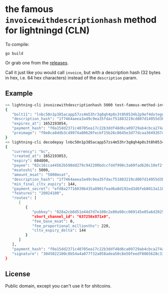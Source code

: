 # the famous `invoicewithdescriptionhash` method for lightningd (CLN)

To compile:

```
go build
```

Or grab one from the [releases](https://github.com/fiatjaf/invoicewithdescriptionhash/releases).

Call it just like you would call `invoice`, but with a description hash (32 bytes in hex, i.e. 64 hex characters) instead of the `description` param.

## Example

```bash
~> lightning-cli invoicewithdescriptionhash 5000 test-famous-method-invoicewithdescriptionhash 1f7464aeea3a49c9ea35fdacf51883219cd807d14955d3bd1de03b9887d2384d                                                                      10:28
{
   "bolt11": "lnbc50n1p385acapp57zs4m53hr3q8qh4p0s3t8h0534k2p9ef4dxtegn5536tshgp9w9shp5ra6xfth28fyun634lkk02xyryxwdsp73f92a80gauqae3p7j8pxscqzysxqyjw5qrzjq29zewx4rezd04lpprpwsz5cesrfz30qtfkjqfw0249a3pn0uv5exzdefqqqxecqqqqqqqqqqqqqphqqjqsp5alv2yackqwd5xksfq8l2665dryhd84h7hqqn5yv8h9w2yl2zcsaq9qxsqysgqez655js80ue2qk9dafgv3eg0am0cqetz3sekx44zt3dk09j27v5s2sjma88tnjkz5u3lx57uuyszza908umd949zz26jz2wglsnfysqqpulunp",
   "description_hash": "1f7464aeea3a49c9ea35fdacf51883219cd807d14955d3bd1de03b9887d2384d",
   "expires_at": 1652193054,
   "payment_hash": "f0a15dd2371c40705ea17c22b3ddf48d6ca09729ab4cbca274a474b85d012b8b",
   "preimage": "f0e8ca8ddb3c49974a80620fecbf15b26c8645e3d77dcaa3649267cbd68de03a"
}
~> lightning-cli decodepay lnbc50n1p385acapp57zs4m53hr3q8qh4p0s3t8h0534k2p9ef4dxtegn5536tshgp9w9shp5ra6xfth28fyun634lkk02xyryxwdsp73f92a80gauqae3p7j8pxscqzysxqyjw5qrzjq29zewx4rezd04lpprpwsz5cesrfz30qtfkjqfw0249a3pn0uv5exzdefqqqxecqqqqqqqqqqqqqphqqjqsp5alv2yackqwd5xksfq8l2665dryhd84h7hqqn5yv8h9w2yl2zcsaq9qxsqysgqez655js80ue2qk9dafgv3eg0am0cqetz3sekx44zt3dk09j27v5s2sjma88tnjkz5u3lx57uuyszza908umd949zz26jz2wglsnfysqqpulunp
{
   "currency": "bc",
   "created_at": 1652193053,
   "expiry": 604800,
   "payee": "02c16cca44562b590dd279c942200bdccfd4f990c3a69fad620c10ef2f8228eaff",
   "msatoshi": 5000,
   "amount_msat": "5000msat",
   "description_hash": "1f7464aeea3a49c9ea35fdacf51883219cd807d14955d3bd1de03b9887d2384d",
   "min_final_cltv_expiry": 144,
   "payment_secret": "efd8a27716039b435a0901fead6a8d192ed3d6feb8013a1187b95ca27d42c43a",
   "features": "20024100",
   "routes": [
      [
         {
            "pubkey": "028a2cb8d51e44d7d7e108c2e80a98cc069145e05a6d2025cf554bd8866fe32993",
            "short_channel_id": "637256x871x0",
            "fee_base_msat": 0,
            "fee_proportional_millionths": 220,
            "cltv_expiry_delta": 144
         }
      ]
   ],
   "payment_hash": "f0a15dd2371c40705ea17c22b3ddf48d6ca09729ab4cbca274a474b85d012b8b",
   "signature": "3045022100c8b54a4a077f32a058adea50c8e50feedf8065628c336356a25c5b67964af329022005425be9ceb9cac2a723f353dce1202174af3f36d2d4a212b52129c8fc269240"
}
```

## License

Public domain, except you can't use it for shitcoins.
